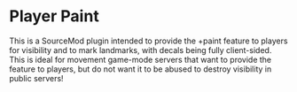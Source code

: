 # Player Paint

This is a SourceMod plugin intended to provide the +paint feature to players for visibility and to mark landmarks, with decals being fully client-sided. This is ideal for movement game-mode servers that want to provide the feature to players, but do not want it to be abused to destroy visibility in public servers! 

